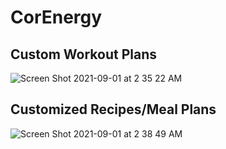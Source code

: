 # CorEnergy

## Custom Workout Plans
![Screen Shot 2021-09-01 at 2 35 22 AM](https://user-images.githubusercontent.com/74374839/131648783-438319fe-ea85-4a38-b383-7c641bb2e085.png)

## Customized Recipes/Meal Plans
![Screen Shot 2021-09-01 at 2 38 49 AM](https://user-images.githubusercontent.com/74374839/131649322-af0c34a4-6003-4fc1-a04f-628e2cf18f43.png)
